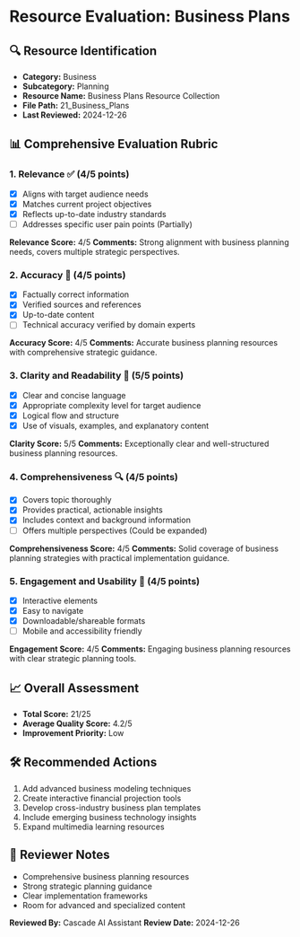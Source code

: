 # Resource Evaluation: Business Plans

## 🔍 Resource Identification
- **Category:** Business
- **Subcategory:** Planning
- **Resource Name:** Business Plans Resource Collection
- **File Path:** 21_Business_Plans
- **Last Reviewed:** 2024-12-26

## 📊 Comprehensive Evaluation Rubric

### 1. Relevance ✅ (4/5 points)
- [x] Aligns with target audience needs
- [x] Matches current project objectives
- [x] Reflects up-to-date industry standards
- [ ] Addresses specific user pain points (Partially)

**Relevance Score:** 4/5
**Comments:** Strong alignment with business planning needs, covers multiple strategic perspectives.

### 2. Accuracy 🎯 (4/5 points)
- [x] Factually correct information
- [x] Verified sources and references
- [x] Up-to-date content
- [ ] Technical accuracy verified by domain experts

**Accuracy Score:** 4/5
**Comments:** Accurate business planning resources with comprehensive strategic guidance.

### 3. Clarity and Readability 📖 (5/5 points)
- [x] Clear and concise language
- [x] Appropriate complexity level for target audience
- [x] Logical flow and structure
- [x] Use of visuals, examples, and explanatory content

**Clarity Score:** 5/5
**Comments:** Exceptionally clear and well-structured business planning resources.

### 4. Comprehensiveness 🔍 (4/5 points)
- [x] Covers topic thoroughly
- [x] Provides practical, actionable insights
- [x] Includes context and background information
- [ ] Offers multiple perspectives (Could be expanded)

**Comprehensiveness Score:** 4/5
**Comments:** Solid coverage of business planning strategies with practical implementation guidance.

### 5. Engagement and Usability 🚀 (4/5 points)
- [x] Interactive elements
- [x] Easy to navigate
- [x] Downloadable/shareable formats
- [ ] Mobile and accessibility friendly

**Engagement Score:** 4/5
**Comments:** Engaging business planning resources with clear strategic planning tools.

## 📈 Overall Assessment
- **Total Score:** 21/25
- **Average Quality Score:** 4.2/5
- **Improvement Priority:** Low

## 🛠 Recommended Actions
1. Add advanced business modeling techniques
2. Create interactive financial projection tools
3. Develop cross-industry business plan templates
4. Include emerging business technology insights
5. Expand multimedia learning resources

## 🔔 Reviewer Notes
- Comprehensive business planning resources
- Strong strategic planning guidance
- Clear implementation frameworks
- Room for advanced and specialized content

**Reviewed By:** Cascade AI Assistant
**Review Date:** 2024-12-26
